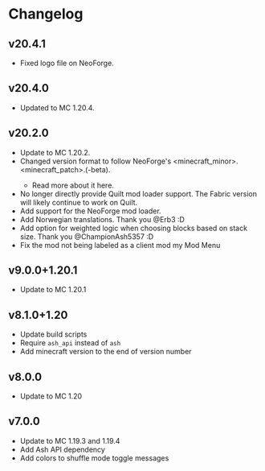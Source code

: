 # Changelog
## v20.4.1
- Fixed logo file on NeoForge.

## v20.4.0
- Updated to MC 1.20.4.

## v20.2.0
- Update to MC 1.20.2.
- Changed version format to follow NeoForge's <minecraft_minor>.<minecraft_patch>.<number>(-beta).
    - Read more about it here.
- No longer directly provide Quilt mod loader support. The Fabric version will likely continue to work on Quilt.
- Add support for the NeoForge mod loader.
- Add Norwegian translations. Thank you @Erb3 :D
- Add option for weighted logic when choosing blocks based on stack size. Thank you @ChampionAsh5357 :D
- Fix the mod not being labeled as a client mod my Mod Menu

## v9.0.0+1.20.1
- Update to MC 1.20.1

## v8.1.0+1.20
- Update build scripts
- Require `ash_api` instead of `ash`
- Add minecraft version to the end of version number

## v8.0.0
- Update to MC 1.20

## v7.0.0
- Update to MC 1.19.3 and 1.19.4
- Add Ash API dependency
- Add colors to shuffle mode toggle messages
